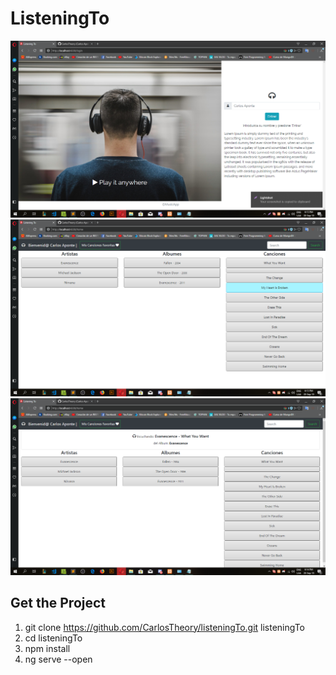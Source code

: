 # ListeningTo

![Entrar](src/assets/screenshots/login.png)
![Canciones Favoritas](src/assets/screenshots/2.png)
![Estas escuchando...](src/assets/screenshots/3.png)


## Get the Project
1. git clone https://github.com/CarlosTheory/listeningTo.git listeningTo
2. cd listeningTo
3. npm install
4. ng serve --open
